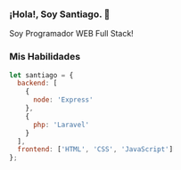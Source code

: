 ### ¡Hola!, Soy Santiago. 👋

Soy Programador WEB Full Stack!

### Mis Habilidades

```js
let santiago = {
  backend: [
    {
      node: 'Express'
    },
    {
      php: 'Laravel'
    }
  ],
  frontend: ['HTML', 'CSS', 'JavaScript']
};
```

<!--
**santiagor0jas/santiagor0jas** is a ✨ _special_ ✨ repository because its `README.md` (this file) appears on your GitHub profile.

Here are some ideas to get you started:

- 🔭 I’m currently working on ...
- 🌱 I’m currently learning ...
- 👯 I’m looking to collaborate on ...
- 🤔 I’m looking for help with ...
- 💬 Ask me about ...
- 📫 How to reach me: ...
- 😄 Pronouns: ...
- ⚡ Fun fact: ...
-->
